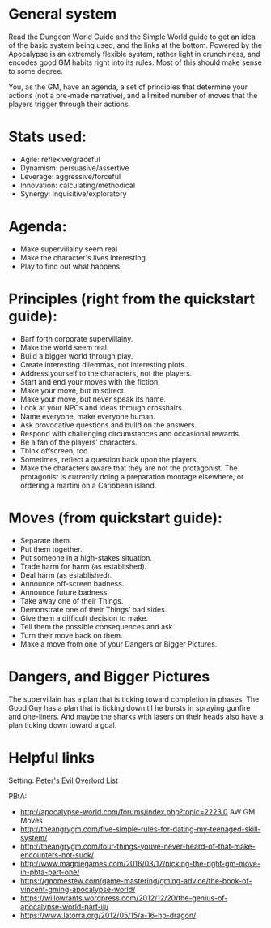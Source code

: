 # General system

Read the Dungeon World Guide and the Simple World guide to get an idea of the
basic system being used, and the links at the bottom. Powered by the Apocalypse
is an extremely flexible system, rather light in crunchiness, and encodes good
GM habits right into its rules. Most of this should make sense to some degree. 

You, as the GM, have an agenda, a set of principles that determine your actions
(not a pre-made narrative), and a limited number of moves that the players
trigger through their actions. 

# Stats used:

- Agile: reflexive/graceful
- Dynamism: persuasive/assertive
- Leverage: aggressive/forceful
- Innovation: calculating/methodical
- Synergy: Inquisitive/exploratory

# Agenda:

- Make supervillainy seem real
- Make the character's lives interesting.
- Play to find out what happens.

# Principles (right from the quickstart guide):

- Barf forth corporate supervillainy.
- Make the world seem real.
- Build a bigger world through play.
- Create interesting dilemmas, not interesting plots.
- Address yourself to the characters, not the players.
- Start and end your moves with the fiction.
- Make your move, but misdirect.
- Make your move, but never speak its name.
- Look at your NPCs and ideas through crosshairs.
- Name everyone, make everyone human. 
- Ask provocative questions and build on the answers.
- Respond with challenging circumstances and occasional rewards.
- Be a fan of the players’ characters. 
- Think offscreen, too.
- Sometimes, reflect a question back upon the players.
- Make the characters aware that they are not the protagonist. The protagonist
  is currently doing a preparation montage elsewhere, or ordering a martini on a
  Caribbean island.

# Moves (from quickstart guide):

- Separate them.
- Put them together.
- Put someone in a high-stakes situation.
- Trade harm for harm (as established).
- Deal harm (as established).
- Announce off-screen badness.
- Announce future badness.
- Take away one of their Things.
- Demonstrate one of their Things’ bad sides.
- Give them a difficult decision to make.
- Tell them the possible consequences and ask.
- Turn their move back on them.
- Make a move from one of your Dangers or Bigger Pictures.

# Dangers, and Bigger Pictures

The supervillain has a plan that is ticking toward completion in phases. The
Good Guy has a plan that is ticking down til he bursts in spraying gunfire and
one-liners. And maybe the sharks with lasers on their heads also have a plan
ticking down toward a goal.


# Helpful links

Setting: [Peter's Evil Overlord List](http://www.eviloverlord.com/lists/overlord.htm)

PBtA:

- http://apocalypse-world.com/forums/index.php?topic=2223.0 AW GM Moves
- http://theangrygm.com/five-simple-rules-for-dating-my-teenaged-skill-system/
- http://theangrygm.com/four-things-youve-never-heard-of-that-make-encounters-not-suck/
- http://www.magpiegames.com/2016/03/17/picking-the-right-gm-move-in-pbta-part-one/
- https://gnomestew.com/game-mastering/gming-advice/the-book-of-vincent-gming-apocalypse-world/
- https://willowrants.wordpress.com/2012/12/20/the-genius-of-apocalypse-world-part-iii/
- https://www.latorra.org/2012/05/15/a-16-hp-dragon/

